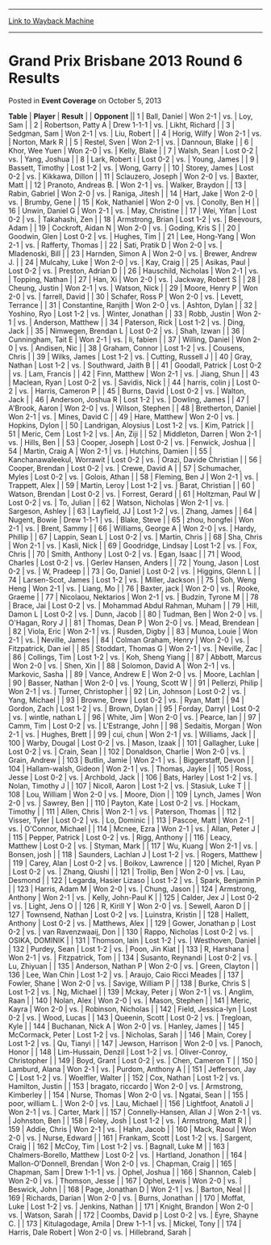 
---
[Link to Wayback Machine](https://web.archive.org/web/20211024034728/https://magic.wizards.com/en/articles/archive/event-coverage/grand-prix-brisbane-2013-round-6-results-2013-10-05)

[_metadata_:description]:- "TablePlayerResult Opponent 1Ball, DanielWon 2-1vs.Loy, Sam 2Robertson, Patty ADrew 1-1-1vs.Likht, Richard 3Sedgman, SamWon 2-1vs.Liu, Robert 4Horig, WilfyWon 2-1vs.Norton, Mark R 5Restel, SvenWon 2-1vs.Dannoun, Blake 6Khor, Wee YuenWon 2-0vs.Kelly, Blake 7Walsh, SeanLost 0-2vs.Yang, Joshua 8Lark, Robert iLost 0-2vs.Young, James 9Bassett, TimothyLost 1-2vs.Wong, Garry 10Storey,"
[_metadata_:generator]:- "Drupal 7 (http://drupal.org)"
[_metadata_:node]:- "447681"
[_metadata_:publish_date]:- "2013-10-05"
[_metadata_:source]:- "div-main-content"
[_metadata_:title]:- "Grand Prix Brisbane 2013 Round 6 Results"
[_metadata_:wayback_capture_timestamp]:- "2021-10-24 03:47:28"
[_metadata_:wayback_raw_url]:- "https://web.archive.org/web/20211024034728id_/https://magic.wizards.com/en/articles/archive/event-coverage/grand-prix-brisbane-2013-round-6-results-2013-10-05"
[_metadata_:wayback_url]:- "https://magic.wizards.com/en/articles/archive/event-coverage/grand-prix-brisbane-2013-round-6-results-2013-10-05"
---


Grand Prix Brisbane 2013 Round 6 Results
========================================



 Posted in **Event Coverage**
 on October 5, 2013 












 **Table** | **Player** | **Result** |  | **Opponent** ||  1 | Ball, Daniel | Won 2-1 | vs. | Loy, Sam |
|  2 | Robertson, Patty A | Drew 1-1-1 | vs. | Likht, Richard |
|  3 | Sedgman, Sam | Won 2-1 | vs. | Liu, Robert |
|  4 | Horig, Wilfy | Won 2-1 | vs. | Norton, Mark R |
|  5 | Restel, Sven | Won 2-1 | vs. | Dannoun, Blake |
|  6 | Khor, Wee Yuen | Won 2-0 | vs. | Kelly, Blake |
|  7 | Walsh, Sean | Lost 0-2 | vs. | Yang, Joshua |
|  8 | Lark, Robert i | Lost 0-2 | vs. | Young, James |
|  9 | Bassett, Timothy | Lost 1-2 | vs. | Wong, Garry |
|  10 | Storey, James | Lost 0-2 | vs. | Kikkawa, Dillon |
|  11 | Sclauzero, Joseph | Won 2-0 | vs. | Baxter, Matt |
|  12 | Pranoto, Andreas B. | Won 2-1 | vs. | Walker, Braydon |
|  13 | Rabin, Gabriel | Won 2-0 | vs. | Raniga, Jitesh |
|  14 | Hart, Jake | Won 2-0 | vs. | Brumby, Gene |
|  15 | Kok, Nathaniel | Won 2-0 | vs. | Conolly, Ben H |
|  16 | Unwin, Daniel G | Won 2-1 | vs. | May, Christine |
|  17 | Wei, Yifan | Lost 0-2 | vs. | Takahashi, Zen |
|  18 | Armstrong, Brian | Lost 1-2 | vs. | Beevours, Adam |
|  19 | Cockroft, Aidan N | Won 2-0 | vs. | Goding, Kris S |
|  20 | Goodwin, Glen | Lost 0-2 | vs. | Hughes, Tim |
|  21 | Lee, Hong-Yang | Won 2-1 | vs. | Rafferty, Thomas |
|  22 | Sati, Pratik D | Won 2-0 | vs. | Mladenoski, Bill |
|  23 | Harnden, Simon A | Won 2-0 | vs. | Brewer, Andrew J. |
|  24 | Mulcahy, Luke | Won 2-0 | vs. | Kay, Craig |
|  25 | Asikas, Paul | Lost 0-2 | vs. | Preston, Adrian D |
|  26 | Hauschild, Nicholas | Won 2-1 | vs. | Topping, Nathan |
|  27 | Han, Xi | Won 2-0 | vs. | Jackway, Robert S |
|  28 | Cheung, Justin | Won 2-1 | vs. | Watson, Nick |
|  29 | Moore, Henry P | Won 2-0 | vs. | farrell, David |
|  30 | Schafer, Ross P | Won 2-0 | vs. | Levett, Terrance |
|  31 | Constantine, Ranjith | Won 2-0 | vs. | Ashton, Dylan |
|  32 | Yoshino, Ryo | Lost 1-2 | vs. | Winter, Jonathan |
|  33 | Robb, Justin | Won 2-1 | vs. | Anderson, Matthew |
|  34 | Paterson, Rick | Lost 1-2 | vs. | Ding, Jack |
|  35 | Nimwegen, Brendan L | Lost 0-2 | vs. | Shah, Izwan |
|  36 | Cunningham, Tait E | Won 2-1 | vs. | li, fabien |
|  37 | Willing, Daniel | Won 2-0 | vs. | Andisen, Nic |
|  38 | Graham, Connor | Lost 1-2 | vs. | Cousens, Chris |
|  39 | Wilks, James | Lost 1-2 | vs. | Cutting, Russell J |
|  40 | Gray, Nathan | Lost 1-2 | vs. | Southward, Jaith B |
|  41 | Goodall, Patrick | Lost 0-2 | vs. | Lam, Francis |
|  42 | Finn, Matthew | Won 2-1 | vs. | Jiang, Shun |
|  43 | Maclean, Ryan | Lost 0-2 | vs. | Savidis, Nick |
|  44 | harris, colin j | Lost 0-2 | vs. | Harris, Cameron P |
|  45 | Burns, David | Lost 0-2 | vs. | Walton, Jack |
|  46 | Anderson, Joshua R | Lost 1-2 | vs. | Dowling, James |
|  47 | A'Brook, Aaron | Won 2-0 | vs. | Wilson, Stephen |
|  48 | Bretherton, Daniel | Won 2-1 | vs. | Mines, David C |
|  49 | Hare, Matthew | Won 2-0 | vs. | Hopkins, Dylon |
|  50 | Landrigan, Aloysius | Lost 1-2 | vs. | Kim, Patrick |
|  51 | Meric, Cem | Lost 1-2 | vs. | An, Ziji |
|  52 | Middleton, Darren | Won 2-1 | vs. | Hills, Ben |
|  53 | Cooper, Joseph | Lost 0-2 | vs. | Fenwick, Joshua |
|  54 | Martin, Craig A | Won 2-1 | vs. | Hutchins, Damien |
|  55 | Kanchanawaleekul, Worrawit | Lost 0-2 | vs. | Orazi, Davide Christian |
|  56 | Cooper, Brendan | Lost 0-2 | vs. | Crewe, David A |
|  57 | Schumacher, Myles | Lost 0-2 | vs. | Golois, Athan |
|  58 | Fleming, Ben J | Won 2-1 | vs. | Trappett, Alex |
|  59 | Martin, Leroy | Lost 1-2 | vs. | Barat, Christian |
|  60 | Watson, Brendan | Lost 0-2 | vs. | Forrest, Gerard |
|  61 | Holtzman, Paul W | Lost 0-2 | vs. | To, Julian |
|  62 | Watson, Nicholas | Won 2-1 | vs. | Sargeson, Ashley |
|  63 | Layfield, JJ | Lost 1-2 | vs. | Zhang, James |
|  64 | Nugent, Bowie | Drew 1-1-1 | vs. | Blake, Steve |
|  65 | zhou, hongfei | Won 2-1 | vs. | Brent, Sammy |
|  66 | Williams, George A | Won 2-0 | vs. | Hardy, Phillip |
|  67 | Lappin, Sean L | Lost 0-2 | vs. | Martin, Chris |
|  68 | Sha, Chris | Won 2-1 | vs. | Kasli, Nick |
|  69 | Goodridge, Lindsay | Lost 1-2 | vs. | Fox, Chris |
|  70 | Smith, Anthony | Lost 0-2 | vs. | Egan, Isaac |
|  71 | Wood, Charles | Lost 0-2 | vs. | Gerlev Hansen, Anders |
|  72 | Young, Jason | Lost 0-2 | vs. | W, Pradeep |
|  73 | Go, Daniel | Lost 0-2 | vs. | Higgins, Glenn L |
|  74 | Larsen-Scot, James | Lost 1-2 | vs. | Miller, Jackson |
|  75 | Soh, Weng Heng | Won 2-1 | vs. | Liang, Mo |
|  76 | Baxter, jack | Won 2-0 | vs. | Rooke, Graeme |
|  77 | Nicolaou, Nektarios | Won 2-1 | vs. | Budzin, Tyrone M |
|  78 | Brace, Jai | Lost 0-2 | vs. | Mohammad Abdul Rahman, Muham |
|  79 | Hill, Damon L | Lost 0-2 | vs. | Dunn, Jacob |
|  80 | Tudman, Ben | Won 2-0 | vs. | O'Hagan, Rory J |
|  81 | Thomas, Dean P | Won 2-0 | vs. | Mead, Brendean |
|  82 | Viola, Eric | Won 2-1 | vs. | Rusden, Digby |
|  83 | Munoa, Louie | Won 2-1 | vs. | Neville, James |
|  84 | Colman Graham, Henry | Won 2-0 | vs. | Fitzpatrick, Dan iel |
|  85 | Stoddart, Thomas G | Won 2-1 | vs. | Neville, Zac |
|  86 | Collings, Tim | Lost 1-2 | vs. | Koh, Sheng Yiang |
|  87 | Abbott, Marcus | Won 2-0 | vs. | Shen, Xin |
|  88 | Solomon, David A | Won 2-1 | vs. | Markovic, Sasha |
|  89 | Vance, Andrew E | Won 2-0 | vs. | Moore, Lachlan |
|  90 | Basser, Nathan | Won 2-0 | vs. | Young, Scott W |
|  91 | Pellerzi, Philip | Won 2-1 | vs. | Turner, Christopher |
|  92 | Lin, Johnson | Lost 0-2 | vs. | Yang, Michael |
|  93 | Browne, Drew | Lost 0-2 | vs. | Ryan, Matt |
|  94 | Gordon, Zach | Lost 1-2 | vs. | Brown, Dylan |
|  95 | Forday, Darryl | Lost 0-2 | vs. | wintle, nathan L |
|  96 | White, Jim | Won 2-0 | vs. | Pearce, Ian |
|  97 | Camm, Tim | Lost 0-2 | vs. | L'Estrange, John |
|  98 | Sedaitis, Morgan | Won 2-1 | vs. | Hughes, Brett |
|  99 | cui, chun | Won 2-1 | vs. | Williams, Jack |
| 100 | Warby, Dougal | Lost 0-2 | vs. | Mason, Izaak |
| 101 | Gallagher, Luke | Lost 0-2 | vs. | Crain, Sean |
| 102 | Donaldson, Charlie | Won 2-0 | vs. | Grain, Andrew |
| 103 | Butlin, Jamie | Won 2-1 | vs. | Biggerstaff, Devon |
| 104 | Hallam-walsh, Gideon | Won 2-1 | vs. | Thomas, Jayke |
| 105 | Ross, Jesse | Lost 0-2 | vs. | Archbold, Jack |
| 106 | Bats, Harley | Lost 1-2 | vs. | Nolan, Timothy J |
| 107 | Nicoll, Aaron | Lost 1-2 | vs. | Stasiuk, Luke T |
| 108 | Lou, William | Won 2-0 | vs. | Moore, Dion |
| 109 | Lynch, James | Won 2-0 | vs. | Sawrey, Ben |
| 110 | Payton, Kate | Lost 0-2 | vs. | Hockam, Timothy |
| 111 | Allen, Chris | Won 2-1 | vs. | Paterson, Thomas |
| 112 | Visser, Tyler | Lost 0-2 | vs. | Lo, Dominic |
| 113 | Pascoe, Matt | Won 2-1 | vs. | O'Connor, Michael |
| 114 | Mcnee, Ezra | Won 2-1 | vs. | Allan, Peter J |
| 115 | Pepper, Patrick | Lost 0-2 | vs. | Rigg, Anthony |
| 116 | Leacy, Matthew | Lost 0-2 | vs. | Styman, Mark |
| 117 | Wu, Kuang | Won 2-1 | vs. | Bonsen, josh |
| 118 | Saunders, Lachlan J | Lost 1-2 | vs. | Rogers, Matthew |
| 119 | Carey, Alan | Lost 0-2 | vs. | Boikov, Lawrence |
| 120 | Michel, Ryan P | Lost 0-2 | vs. | Zhang, Qiushi |
| 121 | Trollip, Ben | Won 2-0 | vs. | Lau, Desmond |
| 122 | Legarda, Hasier Lizaso | Lost 1-2 | vs. | Spark, Benjamin P |
| 123 | Harris, Adam M | Won 2-0 | vs. | Chung, Jason |
| 124 | Armstrong, Anthony | Won 2-1 | vs. | Kelly, John-Paul K |
| 125 | Calder, Jex J | Lost 0-2 | vs. | Light, Jens O |
| 126 | R, Kirill Y | Won 2-0 | vs. | Sewell, Aaron D |
| 127 | Townsend, Nathan | Lost 0-2 | vs. | Luinstra, Kristin |
| 128 | Hallett, Anthony | Lost 0-2 | vs. | Matthews, Alex |
| 129 | Gower, Jonathan p | Lost 0-2 | vs. | van Ravenzwaaij, Don |
| 130 | Rappo, Nicholas | Lost 0-2 | vs. | OSIKA, DOMINIK |
| 131 | Thomson, Iain | Lost 1-2 | vs. | Westhoven, Daniel |
| 132 | Purdey, Sean | Lost 1-2 | vs. | Poon, Jin Kiat |
| 133 | R, Harshana | Won 2-1 | vs. | Fitzpatrick, Tom |
| 134 | Susanto, Reynandi | Lost 0-2 | vs. | Lu, Zhiyuan |
| 135 | Anderson, Nathan P | Won 2-0 | vs. | Green, Clayton |
| 136 | Lee, Wan Chin | Lost 1-2 | vs. | Araujo, Caio Ricci Meades |
| 137 | Fowler, Shane | Won 2-0 | vs. | Savige, William P |
| 138 | Burke, Chris S | Lost 1-2 | vs. | Ng, Michael |
| 139 | Mckay, Peter j | Won 2-1 | vs. | Anglim, Raan |
| 140 | Nolan, Alex | Won 2-0 | vs. | Mason, Stephen |
| 141 | Meric, Kayra | Won 2-0 | vs. | Robinson, Nicholas |
| 142 | Field, Jessica-lyn | Lost 0-2 | vs. | Wood, Lucas |
| 143 | Queenin, Scott | Lost 0-2 | vs. | Tregloan, Kyle |
| 144 | Buchanan, Nick A | Won 2-0 | vs. | Hanley, James |
| 145 | McCormack, Peter | Lost 1-2 | vs. | Nicholas, Sarah |
| 146 | Main, Corey | Lost 1-2 | vs. | Qu, Tianyi |
| 147 | Jewson, Harrison | Won 2-0 | vs. | Panoch, Honor |
| 148 | Lim-Hussain, Denzil | Lost 1-2 | vs. | Oliver-Conroy, Christopher |
| 149 | Boyd, Grant | Lost 0-2 | vs. | Chen, Cameron T |
| 150 | Lamburd, Alana | Won 2-1 | vs. | Purdom, Anthony A |
| 151 | Jefferson, Jay C | Lost 1-2 | vs. | Woelfler, Walter |
| 152 | Cox, Nathan | Lost 1-2 | vs. | Hamilton, Justin |
| 153 | bragato, riccardo | Won 2-0 | vs. | Armstrong, Kimberley |
| 154 | Nurse, Thomas | Won 2-0 | vs. | Ngatai, Sean |
| 155 | poor, william L. | Won 2-0 | vs. | Lau, Michael |
| 156 | Lightfoot, Anatoli J | Won 2-1 | vs. | Carter, Mark |
| 157 | Connelly-Hansen, Allan J | Won 2-1 | vs. | Johnston, Ben |
| 158 | Foley, Josh | Lost 1-2 | vs. | Armstrong, Matt R |
| 159 | Addie, Chris | Won 2-1 | vs. | Hahn, Jacob |
| 160 | Mack, Raoul | Won 2-0 | vs. | Nurse, Edward |
| 161 | Frankam, Scott | Lost 1-2 | vs. | Sargent, Craig |
| 162 | McCoy, Tim | Lost 1-2 | vs. | Bagnall, Luke M |
| 163 | Chalmers-Borello, Matthew | Lost 0-2 | vs. | Hartland, Jonathon |
| 164 | Mallon-O'Donnell, Brendan | Won 2-0 | vs. | Chapman, Craig |
| 165 | Chapman, Sam | Drew 1-1-1 | vs. | Ophel, Joshua |
| 166 | Shannon, Caleb | Won 2-0 | vs. | Thomson, Jesse |
| 167 | Ophel, Lewis | Won 2-0 | vs. | Beswick, John |
| 168 | Page, Jonathan D | Won 2-1 | vs. | Barton, Neal |
| 169 | Richards, Darian | Won 2-0 | vs. | Burns, Jonathan |
| 170 | Moffat, Luke | Lost 1-2 | vs. | Jenkins, Nathan |
| 171 | Knight, Brandon | Won 2-0 | vs. | Watson, Sarah |
| 172 | Coombs, David p | Lost 0-2 | vs. | Eyre, Shayne C. |
| 173 | Kitulagodage, Amila | Drew 1-1-1 | vs. | Mickel, Tony |
| 174 | Harris, Dale Robert | Won 2-0 | vs. | Hillebrand, Sarah |







